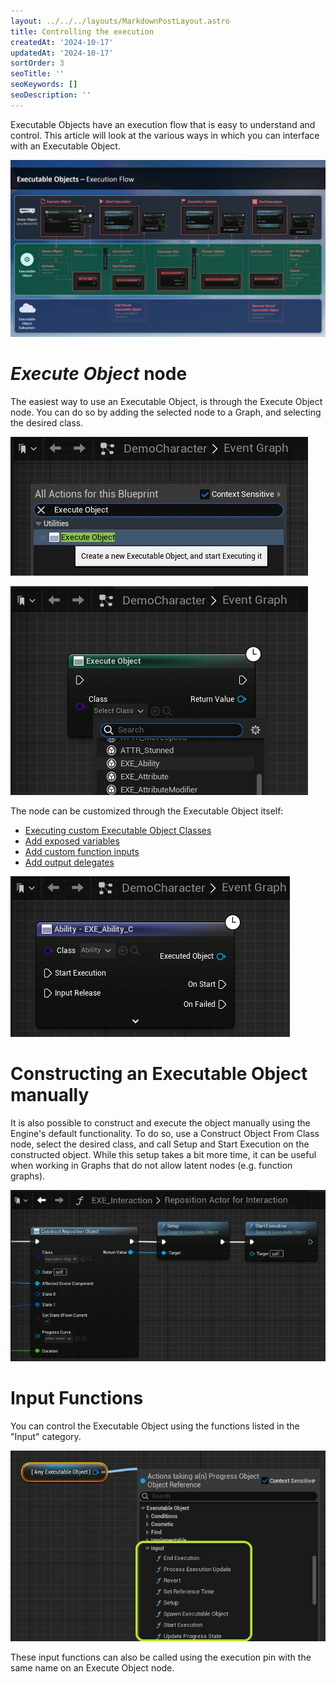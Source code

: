 ```yaml
---
layout: ../../../layouts/MarkdownPostLayout.astro
title: Controlling the execution
createdAt: '2024-10-17'
updatedAt: '2024-10-17'
sortOrder: 3
seoTitle: ''
seoKeywords: []
seoDescription: ''
---
```


Executable Objects have an execution flow that is easy to understand and control. This article will look at the various ways in which you can interface with an Executable Object.

![](../../../assets/executable-objects/ExecutionFlow2-large.jpg)

# *Execute Object* node

The easiest way to use an Executable Object, is through the <span class="function">Execute Object</span> node. You can do so by adding the selected node to a Graph, and selecting the desired class.

![](../../../assets/executable-objects/NodeAdd-large.jpg)

![](../../../assets/executable-objects/NodeSelectClass-large.jpg)

The node can be customized through the Executable Object itself:

* [Executing custom Executable Object Classes](/executable-objects/2-tutorials/01-creating-an-executable-object)
* [Add exposed variables](/executable-objects/2-tutorials/02-adding-input-parameters)
* [Add custom function inputs](/executable-objects/2-tutorials/03-adding-input-execution-pins)
* [Add output delegates](/executable-objects/2-tutorials/05-adding-delegate-pins)

![](../../../assets/executable-objects/AbilityNode-large.jpg)

# Constructing an Executable Object manually

It is also possible to construct and execute the object manually using the Engine's default functionality. To do so, use a <span class="function">Construct Object From Class</span> node, select the desired class, and call <span class="function">Setup</span> and <span class="function">Start Execution</span> on the constructed object. While this setup takes a bit more time, it can be useful when working in Graphs that do not allow latent nodes (e.g. function graphs).

![](../../../assets/executable-objects/ConstructObjectExample-large.jpg)

# Input Functions

You can control the Executable Object using the functions listed in the "Input" category. 

![](../../../assets/executable-objects/InputFunctionsExample02-large.jpg)

These input functions can also be called using the execution pin with the same name on an <span class="function">Execute Object</span> node.


